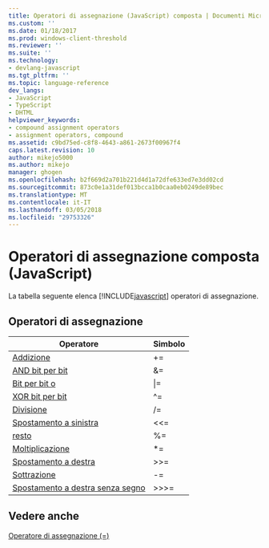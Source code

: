 ```yaml
---
title: Operatori di assegnazione (JavaScript) composta | Documenti Microsoft
ms.custom: ''
ms.date: 01/18/2017
ms.prod: windows-client-threshold
ms.reviewer: ''
ms.suite: ''
ms.technology:
- devlang-javascript
ms.tgt_pltfrm: ''
ms.topic: language-reference
dev_langs:
- JavaScript
- TypeScript
- DHTML
helpviewer_keywords:
- compound assignment operators
- assignment operators, compound
ms.assetid: c9bd75ed-c8f8-4643-a861-2673f00967f4
caps.latest.revision: 10
author: mikejo5000
ms.author: mikejo
manager: ghogen
ms.openlocfilehash: b2f669d2a701b221d4d1a72dfe633ed7e3dd02cd
ms.sourcegitcommit: 873c0e1a31def013bcca1b0caa0eb0249de89bec
ms.translationtype: MT
ms.contentlocale: it-IT
ms.lasthandoff: 03/05/2018
ms.locfileid: "29753326"
---
```

# <a name="compound-assignment-operators-javascript"></a>Operatori di assegnazione composta (JavaScript)
La tabella seguente elenca [!INCLUDE[javascript](../../javascript/includes/javascript-md.md)] operatori di assegnazione.  
  
## <a name="assignment-operators"></a>Operatori di assegnazione  
  
|Operatore|Simbolo|  
|--------------|------------|  
|[Addizione](../../javascript/reference/addition-assignment-operator-decrement-equal-javascript.md)|+=|  
|[AND bit per bit](../../javascript/reference/bitwise-and-assignment-operator-decrement-equal-javascript.md)|&=|  
|[Bit per bit o](../../javascript/reference/bitwise-or-assignment-operator-decrement-equal-javascript.md)|&#124;=|  
|[XOR bit per bit](../../javascript/reference/bitwise-xor-assignment-operator-decrement-hat-equal-javascript.md)|^=|  
|[Divisione](../../javascript/reference/division-assignment-operator-decrement-equal-javascript.md)|/=|  
|[Spostamento a sinistra](../../javascript/reference/left-shift-assignment-operator-decrement-equal-javascript.md)|<\<=|  
|[resto](../../javascript/reference/modulus-assignment-operator-decrement-javascript.md)|%=|  
|[Moltiplicazione](../../javascript/reference/multiplication-assignment-operator-decrement-equal-javascript.md)|*=|  
|[Spostamento a destra](../../javascript/reference/right-shift-assignment-operator-decrement-equal-javascript.md)|>>=|  
|[Sottrazione](../../javascript/reference/subtraction-assignment-operator-decrement-equal-javascript.md)|-=|  
|[Spostamento a destra senza segno](../../javascript/reference/unsigned-right-shift-assignment-operator-decrement-equal-javascript.md)|>>>=|  
  
## <a name="see-also"></a>Vedere anche  
 [Operatore di assegnazione (=)](../../javascript/reference/assignment-operator-decrement-equal-javascript.md)